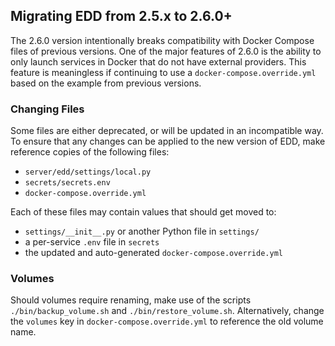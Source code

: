 ## Migrating EDD from 2.5.x to 2.6.0+

The 2.6.0 version intentionally breaks compatibility with Docker Compose files
of previous versions. One of the major features of 2.6.0 is the ability to only
launch services in Docker that do not have external providers. This feature is
meaningless if continuing to use a `docker-compose.override.yml` based on the
example from previous versions.

### Changing Files

Some files are either deprecated, or will be updated in an incompatible way.
To ensure that any changes can be applied to the new version of EDD, make
reference copies of the following files:

-   `server/edd/settings/local.py`
-   `secrets/secrets.env`
-   `docker-compose.override.yml`

Each of these files may contain values that should get moved to:

-   `settings/__init__.py` or another Python file in `settings/`
-   a per-service `.env` file in `secrets`
-   the updated and auto-generated `docker-compose.override.yml`

### Volumes

Should volumes require renaming, make use of the scripts
`./bin/backup_volume.sh` and `./bin/restore_volume.sh`. Alternatively, change
the `volumes` key in `docker-compose.override.yml` to reference the old
volume name.
